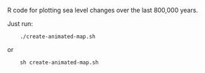 R code for plotting sea level changes over the last 800,000 years.

Just run:
```
    ./create-animated-map.sh
```
or
```
    sh create-animated-map.sh
```

